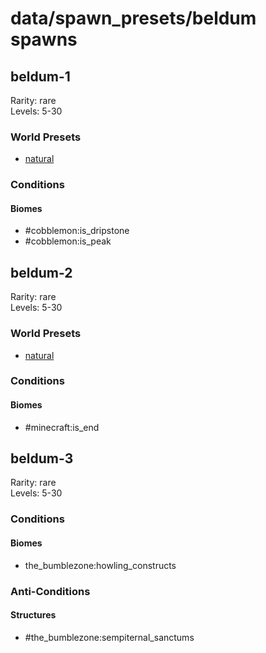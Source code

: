 # data/spawn_presets/beldum spawns  
  
## beldum-1  
Rarity: rare  
Levels: 5-30  
  
### World Presets  
* [natural](data/spawn_data/natural.md)  
  
### Conditions  
  
#### Biomes  
  * #cobblemon:is_dripstone
  * #cobblemon:is_peak
  
  
## beldum-2  
Rarity: rare  
Levels: 5-30  
  
### World Presets  
* [natural](data/spawn_data/natural.md)  
  
### Conditions  
  
#### Biomes  
  * #minecraft:is_end
  
  
## beldum-3  
Rarity: rare  
Levels: 5-30  
  
### Conditions  
  
#### Biomes  
  * the_bumblezone:howling_constructs
  
  
### Anti-Conditions  
  
#### Structures  
  * #the_bumblezone:sempiternal_sanctums
  
